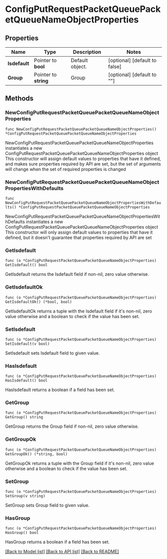 # ConfigPutRequestPacketQueuePacketQueueNameObjectProperties

## Properties

Name | Type | Description | Notes
------------ | ------------- | ------------- | -------------
**Isdefault** | Pointer to **bool** | Default object. | [optional] [default to false]
**Group** | Pointer to **string** | Group | [optional] [default to ""]

## Methods

### NewConfigPutRequestPacketQueuePacketQueueNameObjectProperties

`func NewConfigPutRequestPacketQueuePacketQueueNameObjectProperties() *ConfigPutRequestPacketQueuePacketQueueNameObjectProperties`

NewConfigPutRequestPacketQueuePacketQueueNameObjectProperties instantiates a new ConfigPutRequestPacketQueuePacketQueueNameObjectProperties object
This constructor will assign default values to properties that have it defined,
and makes sure properties required by API are set, but the set of arguments
will change when the set of required properties is changed

### NewConfigPutRequestPacketQueuePacketQueueNameObjectPropertiesWithDefaults

`func NewConfigPutRequestPacketQueuePacketQueueNameObjectPropertiesWithDefaults() *ConfigPutRequestPacketQueuePacketQueueNameObjectProperties`

NewConfigPutRequestPacketQueuePacketQueueNameObjectPropertiesWithDefaults instantiates a new ConfigPutRequestPacketQueuePacketQueueNameObjectProperties object
This constructor will only assign default values to properties that have it defined,
but it doesn't guarantee that properties required by API are set

### GetIsdefault

`func (o *ConfigPutRequestPacketQueuePacketQueueNameObjectProperties) GetIsdefault() bool`

GetIsdefault returns the Isdefault field if non-nil, zero value otherwise.

### GetIsdefaultOk

`func (o *ConfigPutRequestPacketQueuePacketQueueNameObjectProperties) GetIsdefaultOk() (*bool, bool)`

GetIsdefaultOk returns a tuple with the Isdefault field if it's non-nil, zero value otherwise
and a boolean to check if the value has been set.

### SetIsdefault

`func (o *ConfigPutRequestPacketQueuePacketQueueNameObjectProperties) SetIsdefault(v bool)`

SetIsdefault sets Isdefault field to given value.

### HasIsdefault

`func (o *ConfigPutRequestPacketQueuePacketQueueNameObjectProperties) HasIsdefault() bool`

HasIsdefault returns a boolean if a field has been set.

### GetGroup

`func (o *ConfigPutRequestPacketQueuePacketQueueNameObjectProperties) GetGroup() string`

GetGroup returns the Group field if non-nil, zero value otherwise.

### GetGroupOk

`func (o *ConfigPutRequestPacketQueuePacketQueueNameObjectProperties) GetGroupOk() (*string, bool)`

GetGroupOk returns a tuple with the Group field if it's non-nil, zero value otherwise
and a boolean to check if the value has been set.

### SetGroup

`func (o *ConfigPutRequestPacketQueuePacketQueueNameObjectProperties) SetGroup(v string)`

SetGroup sets Group field to given value.

### HasGroup

`func (o *ConfigPutRequestPacketQueuePacketQueueNameObjectProperties) HasGroup() bool`

HasGroup returns a boolean if a field has been set.


[[Back to Model list]](../README.md#documentation-for-models) [[Back to API list]](../README.md#documentation-for-api-endpoints) [[Back to README]](../README.md)


